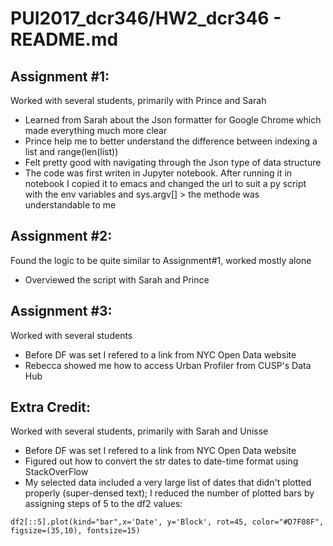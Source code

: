 # PUI2017_dcr346/HW2_dcr346 - README.md

## Assignment #1:

Worked with several students, primarily with Prince and Sarah 
- Learned from Sarah about the Json formatter for Google Chrome which made everything much more clear
- Prince help me to better understand the difference between indexing a list and range(len(list))
- Felt pretty good with navigating through the Json type of data structure
- The code was first writen in Jupyter notebook. After running it in notebook I copied it to emacs and changed the url to suit a py script with the env variables and sys.argv[] > the methode was understandable to me

## Assignment #2:

Found the logic to be quite similar to Assignment#1, worked mostly alone
- Overviewed the script with Sarah and Prince

## Assignment #3:

Worked with several students 
- Before DF was set I refered to a link from NYC Open Data website
- Rebecca showed me how to access Urban Profiler from CUSP's Data Hub

## Extra Credit:

Worked with several students, primarily with Sarah and Unisse 
- Before DF was set I refered to a link from NYC Open Data website
- Figured out how to convert the str dates to date-time format using StackOverFlow
- My selected data included a very large list of dates that didn't plotted properly (super-densed text); I reduced the number of plotted bars by assigning steps of 5 to the df2 values:

```
df2[::5].plot(kind="bar",x='Date', y='Block', rot=45, color="#D7F08F", figsize=(35,10), fontsize=15)
```
